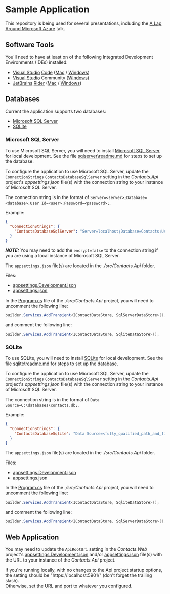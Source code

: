 # Sample Application

This repository is being used for several presentations, including the [A Lap Around Microsoft Azure](https://www.josephguadagno.net/presentations/a-lap-around-microsoft-azure) talk.  

## Software Tools

You'll need to have at least on of the following Integrated Development Environments (IDEs) installed:

* [Visual Studio](https://visualstudio.microsoft.com/) [Code](https://code.visualstudio.com/?wt.mc_id=DX_841432) ([Mac](https://code.visualstudio.com/docs/?dv=osx) / [Windows](https://code.visualstudio.com/?wt.mc_id=DX_841432#))
* [Visual Studio](https://visualstudio.microsoft.com/) Community ([Windows](https://visualstudio.microsoft.com/thank-you-downloading-visual-studio/?sku=Community&rel=16))
* [JetBrains](https://www.jetbrains.com/) [Rider](https://www.jetbrains.com/rider/) ([Mac](https://www.jetbrains.com/rider/download/download-thanks.html/) / [Windows](https://www.jetbrains.com/rider/download/download-thanks.html))

## Databases

Current the application supports two databases:

* [Microsoft SQL Server](#microsoft-sql-server)
* [SQLite](#sqlite)

### Microsoft SQL Server

To use Microsoft SQL Server, you will need to install [Microsoft SQL Server](https://www.microsoft.com/en-us/sql-server/sql-server-downloads) for local development. 
See the file [sqlserver\readme.md](./sqlserver/readme.md) for steps to set up the database.

To configure the application to use Microsoft SQL Server,
update the `ConnectionStrings` `ContactsDatabaseSqlServer` setting in the *Contacts.Api* project's *appsettings.json* file(s) with the connection string to your instance of Microsoft SQL Server.

The connection string is in the format of `Server=<server>;Database=<database>;User Id=<user>;Password=<password>;`.

Example:

```json
{
  "ConnectionStrings": {
    "ContactsDatabaseSqlServer": "Server=localhost;Database=Contacts;User Id=contacts_user;Password=Password123!;"
  }
}
```

***NOTE:*** You may need to add the `encrypt=false` to the connection string if you are using a local instance of Microsoft SQL Server.

The `appsettings.json` file(s) are located in the *./src/Contacts.Api* folder.

Files:

* [appsettings.Development.json](./src/Contacts.Api/appsettings.Development.json)
* [appsettings.json](./src/Contacts.Api/appsettings.json)

In the [Program.cs](./src/Contacts.Api/Program.cs) file of the *./src/Contacts.Api* project, you will need to uncomment the following line:

```csharp
builder.Services.AddTransient<IContactDataStore, SqlServerDataStore>();
```

and comment the following line:

```csharp
builder.Services.AddTransient<IContactDataStore, SqliteDataStore>();
```

### SQLite

To use SQLite, you will need to install [SQLite](https://www.sqlite.org/index.html) for local development. See the file [sqlite\readme.md](./sqlite/readme.md) for steps to set up the database.

To configure the application to use Microsoft SQL Server,
update the `ConnectionStrings` `ContactsDatabaseSqlServer` setting in the *Contacts.Api* project's *appsettings.json* file(s) with the connection string to your instance of Microsoft SQL Server.

The connection string is in the format of `Data Source=C:\databases\contacts.db;`.

Example:

```json
{
  "ConnectionStrings": {
    "ContactsDatabaseSqlite": "Data Source=<fully_qualified_path_and_filename>;"
  }
}
```

The `appsettings.json` file(s) are located in the *./src/Contacts.Api* folder.

Files:

* [appsettings.Development.json](./src/Contacts.Api/appsettings.Development.json)
* [appsettings.json](./src/Contacts.Api/appsettings.json)

In the [Program.cs](./src/Contacts.Api/Program.cs) file of the *./src/Contacts.Api* project, you will need to uncomment the following line:

```csharp
builder.Services.AddTransient<IContactDataStore, SqliteDataStore>();
```

and comment the following line:

```csharp
builder.Services.AddTransient<IContactDataStore, SqlServerDataStore>();
```
## Web Application

You may need to update the `ApiRootUri` setting in the *Contacts.Web* project's [appsettings.Development.json](./src/Contacts.WebUi/appsettings.Development.json) and/or [appsettings.json](./src/Contacts.WebUi/appsettings.json) file(s) with the URL to your instance of the *Contacts.Api* project.

If you're running locally, with no changes to the Api project startup options, 
the setting should be "https://localhost:5901/" (don't forget the trailing slash).  
Otherwise, set the URL and port to whatever you configured.